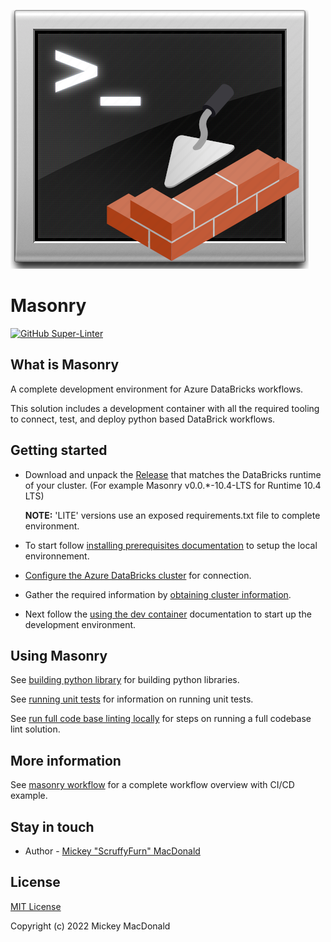 <!-- markdownlint-disable MD041 -->
![image](.img/masonry.png)
<!-- markdownlint-enable MD041 -->

# Masonry

[![GitHub Super-Linter](https://github.com/scruffyfurn/masonry/workflows/Lint%20Code%20Base/badge.svg)](https://github.com/marketplace/actions/super-linter)

## What is Masonry

A complete development environment for Azure DataBricks workflows.

This solution includes a development container with all the required tooling to connect, test, and deploy python based DataBrick workflows.

## Getting started

- Download and unpack the [Release](https://github.com/ScruffyFurn/masonry/releases) that matches the DataBricks runtime of your cluster. (For example Masonry v0.0.*-10.4-LTS for Runtime 10.4 LTS)

    **NOTE:** 'LITE' versions use an exposed requirements.txt file to complete environment.

- To start follow [installing prerequisites documentation](./docs/install_prerequisites.md) to setup the local environnement.

- [Configure the Azure DataBricks cluster](./docs/configure_cluster.md) for connection.

- Gather the required information by [obtaining cluster information](./docs/obtaining_cluster_information.md).

- Next follow the [using the dev container](./docs/using_dev_contianer.md) documentation to start up the development environment.

## Using Masonry

See [building python library](./docs/building_python_library.md) for building python libraries.

See [running unit tests](./docs/running_unit_tests.md) for information on running unit tests.

See [run full code base linting locally](./docs/local_linting.md) for steps on running a full codebase lint solution.

## More information

See [masonry workflow](./docs/example_workflow.md) for a complete workflow overview with CI/CD example.

## Stay in touch

- Author - [Mickey "ScruffyFurn" MacDonald](https://scruffyfurn.com)

## License

[MIT License](LICENSE)

Copyright (c) 2022 Mickey MacDonald
